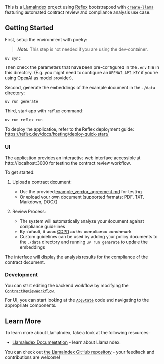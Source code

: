 This is a [LlamaIndex](https://www.llamaindex.ai/) project using [Reflex](https://reflex.dev/) bootstrapped with [`create-llama`](https://github.com/run-llama/LlamaIndexTS/tree/main/packages/create-llama) featuring automated contract review and compliance analysis use case.

## Getting Started

First, setup the environment with poetry:

> **_Note:_** This step is not needed if you are using the dev-container.

```shell
uv sync
```

Then check the parameters that have been pre-configured in the `.env` file in this directory. (E.g. you might need to configure an `OPENAI_API_KEY` if you're using OpenAI as model provider).

Second, generate the embeddings of the example document in the `./data` directory:

```shell
uv run generate
```

Third, start app with `reflex` command:

```shell
uv run reflex run
```

To deploy the application, refer to the Reflex deployment guide: https://reflex.dev/docs/hosting/deploy-quick-start/

### UI

The application provides an interactive web interface accessible at http://localhost:3000 for testing the contract review workflow.

To get started:

1. Upload a contract document:

   - Use the provided [example_vendor_agreement.md](./example_vendor_agreement.md) for testing
   - Or upload your own document (supported formats: PDF, TXT, Markdown, DOCX)

2. Review Process:
   - The system will automatically analyze your document against compliance guidelines
   - By default, it uses [GDPR](./data/gdpr.pdf) as the compliance benchmark
   - Custom guidelines can be used by adding your policy documents to the `./data` directory and running `uv run generate` to update the embeddings

The interface will display the analysis results for the compliance of the contract document.

### Development

You can start editing the backend workflow by modifying the [`ContractReviewWorkflow`](./app/services/contract_reviewer.py).

For UI, you can start looking at the [`AppState`](./app/ui/states/app.py) code and navigating to the appropriate components.

## Learn More

To learn more about LlamaIndex, take a look at the following resources:

- [LlamaIndex Documentation](https://docs.llamaindex.ai) - learn about LlamaIndex.

You can check out [the LlamaIndex GitHub repository](https://github.com/run-llama/llama_index) - your feedback and contributions are welcome!
